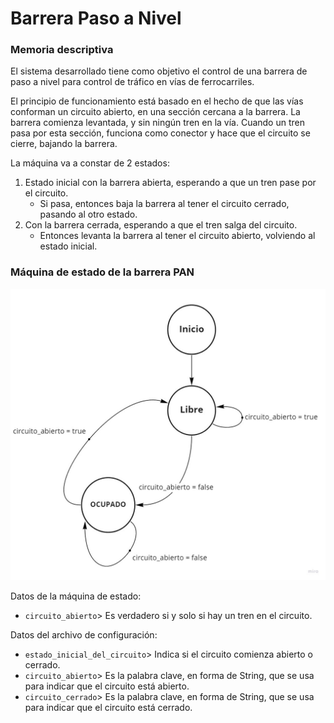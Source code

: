 # Barrera Paso a Nivel

### Memoria descriptiva

El sistema desarrollado tiene como objetivo el control de una barrera de paso a nivel para control de tráfico en vías de ferrocarriles.

El principio de funcionamiento está basado en el hecho de que las vías conforman un circuito abierto, en una sección cercana a la barrera.
La barrera comienza levantada, y sin ningún tren en la vía.
Cuando un tren pasa por esta sección, funciona como conector y hace que el circuito se cierre, bajando la barrera. 

La máquina va a constar de 2 estados:

1. Estado inicial con la barrera abierta, esperando a que un tren pase por el circuito.
   - Si pasa, entonces baja la barrera al tener el circuito cerrado, pasando al otro estado.
2. Con la barrera cerrada, esperando a que el tren salga del circuito.
   - Entonces levanta la barrera al tener el circuito abierto, volviendo al estado inicial.

### Máquina de estado de la barrera PAN

 ![Máquina de Estados](./BarreraPANmaqEstado.jpg)

Datos de la máquina de estado:
- `circuito_abierto`> Es verdadero si y solo si hay un tren en el circuito.

Datos del archivo de configuración:
- `estado_inicial_del_circuito`> Indica si el circuito comienza abierto o cerrado.
- `circuito_abierto`> Es la palabra clave, en forma de String, que se usa para indicar que el circuito está abierto.
- `circuito_cerrado`> Es la palabra clave, en forma de String, que se usa para indicar que el circuito está cerrado.

